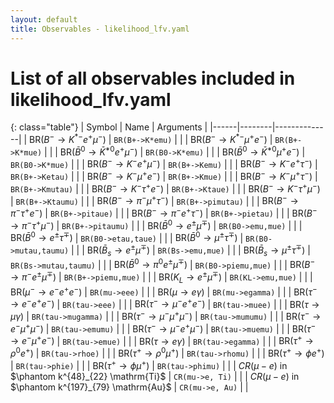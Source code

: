 ```yaml
---
layout: default
title: Observables - likelihood_lfv.yaml
---
```


# List of all observables included in likelihood_lfv.yaml

{: class="table"}
| Symbol | Name | Arguments |
|------|--------|--------------|
| $\text{BR}(B^-\to K^{*-} e^+\mu^-)$ | `BR(B+->K*emu)` |  |
| $\text{BR}(B^-\to K^{*-} \mu^+e^-)$ | `BR(B+->K*mue)` |  |
| $\text{BR}(\bar B^0\to \bar K^{*0} e^+\mu^-)$ | `BR(B0->K*emu)` |  |
| $\text{BR}(\bar B^0\to \bar K^{*0} \mu^+e^-)$ | `BR(B0->K*mue)` |  |
| $\text{BR}(B^-\to K^- e^+\mu^-)$ | `BR(B+->Kemu)` |  |
| $\text{BR}(B^-\to K^- e^+\tau^-)$ | `BR(B+->Ketau)` |  |
| $\text{BR}(B^-\to K^- \mu^+e^-)$ | `BR(B+->Kmue)` |  |
| $\text{BR}(B^-\to K^- \mu^+\tau^-)$ | `BR(B+->Kmutau)` |  |
| $\text{BR}(B^-\to K^- \tau^+e^-)$ | `BR(B+->Ktaue)` |  |
| $\text{BR}(B^-\to K^- \tau^+\mu^-)$ | `BR(B+->Ktaumu)` |  |
| $\text{BR}(B^-\to \pi^- \mu^+\tau^-)$ | `BR(B+->pimutau)` |  |
| $\text{BR}(B^-\to \pi^- \tau^+e^-)$ | `BR(B+->pitaue)` |  |
| $\text{BR}(B^-\to \pi^- e^+\tau^-)$ | `BR(B+->pietau)` |  |
| $\text{BR}(B^-\to \pi^- \tau^+\mu^-)$ | `BR(B+->pitaumu)` |  |
| $\text{BR}(\bar B^0\to e^\pm \mu^\mp)$ | `BR(B0->emu,mue)` |  |
| $\text{BR}(\bar B^0\to e^\pm \tau^\mp)$ | `BR(B0->etau,taue)` |  |
| $\text{BR}(\bar B^0\to \mu^\pm \tau^\mp)$ | `BR(B0->mutau,taumu)` |  |
| $\text{BR}(\bar B_s\to e^\pm \mu^\mp)$ | `BR(Bs->emu,mue)` |  |
| $\text{BR}(\bar B_s\to \mu^\pm \tau^\mp)$ | `BR(Bs->mutau,taumu)` |  |
| $\text{BR}(\bar B^0\to \pi^0 e^\pm\mu^\mp)$ | `BR(B0->piemu,mue)` |  |
| $\text{BR}(B^-\to \pi^- e^\pm\mu^\mp)$ | `BR(B+->piemu,mue)` |  |
| $\text{BR}(K_L\to e^\pm\mu^\mp)$ | `BR(KL->emu,mue)` |  |
| $\text{BR}(\mu^-\to e^-e^+e^-)$ | `BR(mu->eee)` |  |
| $\text{BR}(\mu\to e\gamma)$ | `BR(mu->egamma)` |  |
| $\text{BR}(\tau^-\to e^-e^+e^-)$ | `BR(tau->eee)` |  |
| $\text{BR}(\tau^-\to \mu^-e^+e^-)$ | `BR(tau->muee)` |  |
| $\text{BR}(\tau\to \mu\gamma)$ | `BR(tau->mugamma)` |  |
| $\text{BR}(\tau^-\to \mu^-\mu^+\mu^-)$ | `BR(tau->mumumu)` |  |
| $\text{BR}(\tau^-\to e^-\mu^+\mu^-)$ | `BR(tau->emumu)` |  |
| $\text{BR}(\tau^-\to \mu^-e^+\mu^-)$ | `BR(tau->muemu)` |  |
| $\text{BR}(\tau^-\to e^-\mu^+e^-)$ | `BR(tau->emue)` |  |
| $\text{BR}(\tau\to e\gamma)$ | `BR(tau->egamma)` |  |
| $\text{BR}(\tau^+\to \rho^0 e^+)$ | `BR(tau->rhoe)` |  |
| $\text{BR}(\tau^+\to \rho^0\mu^+)$ | `BR(tau->rhomu)` |  |
| $\text{BR}(\tau^+\to \phi e^+)$ | `BR(tau->phie)` |  |
| $\text{BR}(\tau^+\to \phi\mu^+)$ | `BR(tau->phimu)` |  |
| $CR(\mu - e)$ in $\phantom k^{48}_{22} \mathrm{Ti}$ | `CR(mu->e, Ti)` |  |
| $CR(\mu - e)$ in $\phantom k^{197}_{79} \mathrm{Au}$ | `CR(mu->e, Au)` |  |
